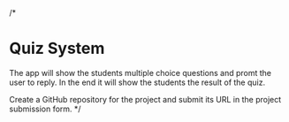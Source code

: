 /*
# Quiz System

The app will show the students multiple choice questions and promt the user to reply. In the end it will show the students the result of the quiz.

Create a GitHub repository for the project and submit its URL in the project submission form. 
*/
